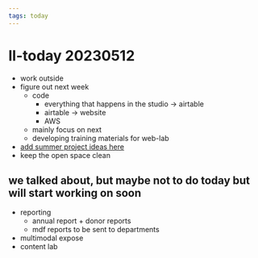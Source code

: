 ```yaml
---
tags: today
---
```

# ll-today 20230512

* work outside
* figure out next week
    * code
        * everything that happens in the studio -> airtable
        * airtable -> website
        * AWS
    * mainly focus on next
    * developing training materials for web-lab
* [add summer project ideas here](https://docs.google.com/document/d/1tToeUSSUGY0p_aoAQp5vOEUXNE_AYj_ilnfbKh4amu0/edit#)
* keep the open space clean

## we talked about, but maybe not to do today but will start working on soon
* reporting
    * annual report + donor reports
    * mdf reports to be sent to departments
* multimodal expose
* content lab